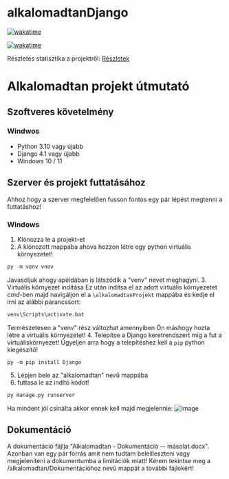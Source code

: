 # alkalomadtanDjango
[![wakatime](https://wakatime.com/badge/user/0ec14411-be49-464a-9639-0907ad5f39a6/project/61257642-a2e0-450e-9857-f2db7d6278f9.svg)](https://wakatime.com/badge/user/0ec14411-be49-464a-9639-0907ad5f39a6/project/61257642-a2e0-450e-9857-f2db7d6278f9)

[![wakatime](https://wakatime.com/badge/user/0ec14411-be49-464a-9639-0907ad5f39a6/project/128ab571-63bb-4654-aebb-60967f1583b4.svg)](https://wakatime.com/badge/user/0ec14411-be49-464a-9639-0907ad5f39a6/project/128ab571-63bb-4654-aebb-60967f1583b4)

Részletes statisztika a projektről: [Részletek](https://wakatime.com/@Cincennes/projects/jycyrdlmgp?start=2023-04-20&end=2023-04-26)
# Alkalomadtan projekt útmutató

## Szoftveres követelmény
### Windwos
- Python 3.10 vagy újabb
- Django 4.1 vagy újabb
- Windows 10 / 11

## Szerver és projekt futtatásához
Ahhoz hogy a szerver megfelelően fusson fontos egy pár lépést megtenni a futtatáshoz!

### Windows
1. Klónozza le a projekt-et
2. A klónozott mappába ahova hozzon létre egy python virtuális környezetet!
``` python
py -m venv vnev 
```
Javasoljuk ahogy apéldában is látszódik a "venv" nevet meghagyni.
3. Virtuális környezet indítása
Ez után índítsa el az adott virtuális környezetet *cmd*-ben majd navigáljon el a `\alkalomadtanProjekt` mappába és kedje el írni az alábbi parancssort:
``` cmd
venv\Scripts\activate.bat
```
Természetesen a "venv" rész változhat amennyiben Ön máshogy hozta létre a virtuális környezetet!
4. Telepítse a Django keretrendszert míg a fut a virtuáliskörnyezet!
Ügyeljen arra hogy a telepítéshez kell a `pip` python kiegészítő!
```
py -m pip install Django
```
5. Lépjen bele az "alkalomadtan" nevű mappába
6. futtasa le az indító kódot!
``` cmd
py manage.py runserver
```

Ha mindent jól csinálta akkor ennek kell majd megjelennie:
![image](https://user-images.githubusercontent.com/93611221/235539936-56992f33-8d9f-4172-b53e-17c8950ec091.png)

## Dokumentáció
A dokumentáció fájlja "Alkalomadtan - Dokumentáció -- másolat.docx". Azonban van egy pár forrás amit nem tudtam beleilleszteni vagy megjeleníteni a dokumentumba a limitációk miatt! Kérem tekintse meg a /alkalomadtan/Dokumentációhoz nevű mappát a további fájlokért!
